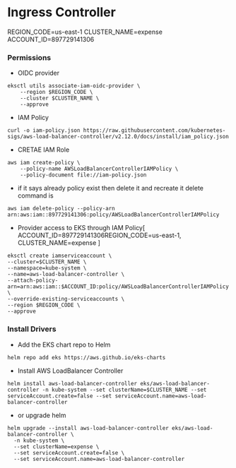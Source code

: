 # Ingress Controller

REGION_CODE=us-east-1
CLUSTER_NAME=expense
ACCOUNT_ID=897729141306


### Permissions

* OIDC provider
```
eksctl utils associate-iam-oidc-provider \
    --region $REGION_CODE \
    --cluster $CLUSTER_NAME \
    --approve
```

* IAM Policy
```
curl -o iam-policy.json https://raw.githubusercontent.com/kubernetes-sigs/aws-load-balancer-controller/v2.12.0/docs/install/iam_policy.json

```



* CRETAE IAM Role

```
aws iam create-policy \
    --policy-name AWSLoadBalancerControllerIAMPolicy \
    --policy-document file://iam-policy.json

```


* if it says already policy exist then delete it and recreate it  delete command is 
```
aws iam delete-policy --policy-arn arn:aws:iam::897729141306:policy/AWSLoadBalancerControllerIAMPolicy
```

* Provider access to EKS through IAM Policy[ ACCOUNT_ID=897729141306REGION_CODE=us-east-1, CLUSTER_NAME=expense ]
```
eksctl create iamserviceaccount \
--cluster=$CLUSTER_NAME \
--namespace=kube-system \
--name=aws-load-balancer-controller \
--attach-policy-arn=arn:aws:iam::$ACCOUNT_ID:policy/AWSLoadBalancerControllerIAMPolicy \
--override-existing-serviceaccounts \
--region $REGION_CODE \
--approve
```


### Install Drivers

* Add the EKS chart repo to Helm
```
helm repo add eks https://aws.github.io/eks-charts
```

* Install AWS LoadBalancer Controller

```
helm install aws-load-balancer-controller eks/aws-load-balancer-controller -n kube-system --set clusterName=$CLUSTER_NAME --set serviceAccount.create=false --set serviceAccount.name=aws-load-balancer-controller
```
* or upgrade helm 
```
helm upgrade --install aws-load-balancer-controller eks/aws-load-balancer-controller \
  -n kube-system \
  --set clusterName=expense \
  --set serviceAccount.create=false \
  --set serviceAccount.name=aws-load-balancer-controller

```